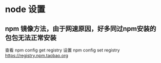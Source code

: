 # node 设置 

## npm 镜像方法，由于网速原因，好多同过npm安装的包包无法正常安装
查看 npm config get registry
设置 npm config set registry  https://registry.npm.taobao.org
